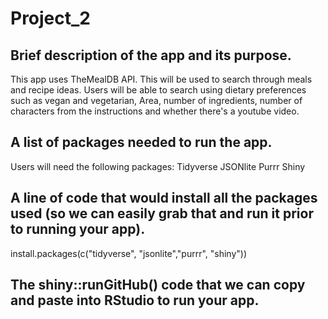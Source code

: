 # Project_2
## Brief description of the app and its purpose.
This app uses TheMealDB API. This will be used to search through meals and recipe ideas. Users will be able to search using dietary preferences such as vegan and vegetarian, 
Area, number of ingredients, number of characters from the instructions and whether there's a youtube video.
## A list of packages needed to run the app.
Users will need the following packages:
Tidyverse
JSONlite
Purrr
Shiny
## A line of code that would install all the packages used (so we can easily grab that and run it prior to running your app).
install.packages(c("tidyverse", "jsonlite","purrr", "shiny")) 
## The shiny::runGitHub() code that we can copy and paste into RStudio to run your app.
